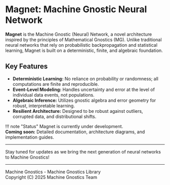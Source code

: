 # Magnet: Machine Gnostic Neural Network

**Magnet** is the Machine Gnostic (Neural) Network, a novel architecture inspired by the principles of Mathematical Gnostics (MG). Unlike traditional neural networks that rely on probabilistic backpropagation and statistical learning, Magnet is built on a deterministic, finite, and algebraic foundation.

## Key Features

- **Deterministic Learning:** No reliance on probability or randomness; all computations are finite and reproducible.
- **Event-Level Modeling:** Handles uncertainty and error at the level of individual data events, not populations.
- **Algebraic Inference:** Utilizes gnostic algebra and error geometry for robust, interpretable learning.
- **Resilient Architecture:** Designed to be robust against outliers, corrupted data, and distributional shifts.

!!! note "Status"
    Magnet is currently under development.  
    **Coming soon:** Detailed documentation, architecture diagrams, and implementation guides.

---

Stay tuned for updates as we bring the next generation of neural networks to Machine Gnostics!

---

Machine Gnostics - Machine Gnostics Library  
Copyright (C) 2025  Machine Gnostics Team